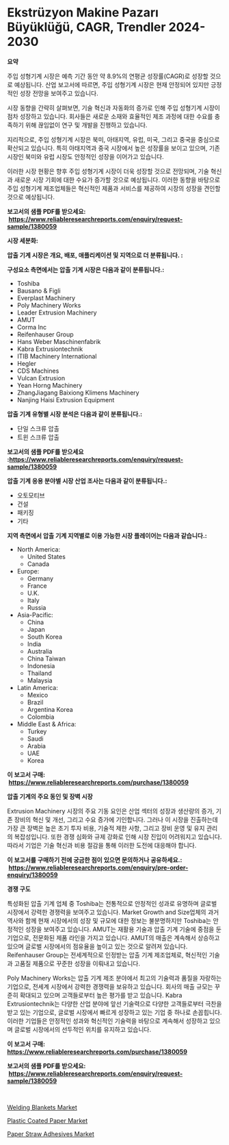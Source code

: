 <p><h1>Ekstrüzyon Makine Pazarı Büyüklüğü, CAGR, Trendler 2024-2030</h1></p><p><strong>요약</strong></p>
<p><p>주입 성형기계 시장은 예측 기간 동안 약 8.9%의 연평균 성장률(CAGR)로 성장할 것으로 예상됩니다. 산업 보고서에 따르면, 주입 성형기계 시장은 현재 안정되어 있지만 긍정적인 성장 전망을 보여주고 있습니다.</p><p>시장 동향을 간략히 살펴보면, 기술 혁신과 자동화의 증가로 인해 주입 성형기계 시장이 점차 성장하고 있습니다. 회사들은 새로운 소재와 효율적인 제조 과정에 대한 수요를 충족하기 위해 끊임없이 연구 및 개발을 진행하고 있습니다.</p><p>지리적으로, 주입 성형기계 시장은 북미, 아태지역, 유럽, 미국, 그리고 중국을 중심으로 확산되고 있습니다. 특히 아태지역과 중국 시장에서 높은 성장률을 보이고 있으며, 기존 시장인 북미와 유럽 시장도 안정적인 성장을 이어가고 있습니다.</p><p>이러한 시장 현황은 향후 주입 성형기계 시장이 더욱 성장할 것으로 전망되며, 기술 혁신과 새로운 시장 기회에 대한 수요가 증가할 것으로 예상됩니다. 이러한 동향을 바탕으로 주입 성형기계 제조업체들은 혁신적인 제품과 서비스를 제공하여 시장의 성장을 견인할 것으로 예상됩니다.</p></p>
<p><strong>보고서의 샘플 PDF를 받으세요: &nbsp;<a href="https://www.reliableresearchreports.com/enquiry/request-sample/1380059">https://www.reliableresearchreports.com/enquiry/request-sample/1380059</a></strong></p>
<p><strong>시장 세분화:</strong></p>
<p><strong> 압출 기계 시장은 개요, 배포, 애플리케이션 및 지역으로 더 분류됩니다. :</strong></p>
<p><strong>구성요소 측면에서는 압출 기계 시장은 다음과 같이 분류됩니다.:</strong></p>
<p><ul><li>Toshiba</li><li>Bausano & Figli</li><li>Everplast Machinery</li><li>Poly Machinery Works</li><li>Leader Extrusion Machinery</li><li>AMUT</li><li>Corma Inc</li><li>Reifenhauser Group</li><li>Hans Weber Maschinenfabrik</li><li>Kabra Extrusiontechnik</li><li>ITIB Machinery International</li><li>Hegler</li><li>CDS Machines</li><li>Vulcan Extrusion</li><li>Yean Horng Machinery</li><li>ZhangJiagang Baixiong Klimens Machinery</li><li>Nanjing Haisi Extrusion Equipment</li></ul></p>
<p><strong> 압출 기계 유형별 시장 분석은 다음과 같이 분류됩니다.:</strong></p>
<p><ul><li>단일 스크류 압출</li><li>트윈 스크류 압출</li></ul></p>
<p><strong>보고서의 샘플 PDF를 받으세요 :<a href="https://www.reliableresearchreports.com/enquiry/request-sample/1380059">https://www.reliableresearchreports.com/enquiry/request-sample/1380059</a></strong></p>
<p><strong> 압출 기계 응용 분야별 시장 산업 조사는 다음과 같이 분류됩니다.:</strong></p>
<p><ul><li>오토모티브</li><li>건설</li><li>패키징</li><li>기타</li></ul></p>
<p><strong>지역 측면에서 압출 기계 지역별로 이용 가능한 시장 플레이어는 다음과 같습니다.:</strong></p>
<p><ul>
    <li>
        North America:
        <ul>
            <li>United States</li>
            <li>Canada</li>
        </ul>
    </li>
    <li>
        Europe:
        <ul>
            <li>Germany</li>
            <li>France</li>
            <li>U.K.</li>
            <li>Italy</li>
            <li>Russia</li>
        </ul>
    </li>
    <li>
        Asia-Pacific:
        <ul>
            <li>China</li>
            <li>Japan</li>
            <li>South Korea</li>
            <li>India</li>
            <li>Australia</li>
            <li>China Taiwan</li>
            <li>Indonesia</li>
            <li>Thailand</li>
            <li>Malaysia</li>
        </ul>
    </li>
    <li>
        Latin America:
        <ul>
            <li>Mexico</li>
            <li>Brazil</li>
            <li>Argentina Korea</li>
            <li>Colombia</li>
        </ul>
    </li>
    <li>
        Middle East & Africa:
        <ul>
            <li>Turkey</li>
            <li>Saudi</li>
            <li>Arabia</li>
            <li>UAE</li>
            <li>Korea</li>
        </ul>
    </li>
    </ul></p>
<p><strong>이 보고서 구매: &nbsp;<a href="https://www.reliableresearchreports.com/purchase/1380059">https://www.reliableresearchreports.com/purchase/1380059</a></strong></p>
<p><strong>압출 기계의 주요 동인 및 장벽 시장</strong></p>
<p><p>Extrusion Machinery 시장의 주요 기동 요인은 산업 섹터의 성장과 생산량의 증가, 기존 장비의 혁신 및 개선, 그리고 수요 증가에 기인합니다. 그러나 이 시장을 진출하는데 가장 큰 장벽은 높은 초기 투자 비용, 기술적 제한 사항, 그리고 장비 운영 및 유지 관리의 복잡성입니다. 또한 경쟁 심화와 규제 강화로 인해 시장 진입이 어려워지고 있습니다. 따라서 기업은 기술 혁신과 비용 절감을 통해 이러한 도전에 대응해야 합니다.</p></p>
<p><strong>이 보고서를 구매하기 전에 궁금한 점이 있으면 문의하거나 공유하세요.: &nbsp;<a href="https://www.reliableresearchreports.com/enquiry/pre-order-enquiry/1380059">https://www.reliableresearchreports.com/enquiry/pre-order-enquiry/1380059</a></strong></p>
<p><strong>경쟁 구도</strong></p>
<p><p>특성화된 압출 기계 업체 중 Toshiba는 전통적으로 안정적인 성과로 유명하며 글로벌 시장에서 강력한 경쟁력을 보여주고 있습니다. Market Growth and Size업체의 과거 역사와 함께 현재 시장에서의 성장 및 규모에 대한 정보는 불분명하지만 Toshiba는 안정적인 성장을 보여주고 있습니다. AMUT는 재활용 기술과 압출 기계 기술에 중점을 둔 기업으로, 전문화된 제품 라인을 가지고 있습니다. AMUT의 매출은 계속해서 상승하고 있으며 글로벌 시장에서의 점유율을 높이고 있는 것으로 알려져 있습니다. Reifenhauser Group는 전세계적으로 인정받는 압출 기계 제조업체로, 혁신적인 기술과 고품질 제품으로 꾸준한 성장을 이뤄내고 있습니다. </p><p>Poly Machinery Works는 압출 기계 제조 분야에서 최고의 기술력과 품질을 자랑하는 기업으로, 전세계 시장에서 강력한 경쟁력을 보유하고 있습니다. 회사의 매출 규모는 꾸준히 확대되고 있으며 고객들로부터 높은 평가를 받고 있습니다. Kabra Extrusiontechnik는 다양한 산업 분야에 앞선 기술력으로 다양한 고객들로부터 극찬을 받고 있는 기업으로, 글로벌 시장에서 빠르게 성장하고 있는 기업 중 하나로 손꼽힙니다. 이러한 기업들은 안정적인 성과와 혁신적인 기술력을 바탕으로 계속해서 성장하고 있으며 글로벌 시장에서의 선두적인 위치를 유지하고 있습니다.</p></p>
<p><strong>이 보고서 구매: &nbsp; <a href="https://www.reliableresearchreports.com/purchase/1380059">https://www.reliableresearchreports.com/purchase/1380059</a></strong></p>
<p><strong>보고서의 샘플 PDF를 받으세요: &nbsp;<a href="https://www.reliableresearchreports.com/enquiry/request-sample/1380059">https://www.reliableresearchreports.com/enquiry/request-sample/1380059</a></strong><strong></strong></p>
<p>&nbsp;</p>
<p><p><a href="https://github.com/timeliteaut/Market-Research-Report-List-1/blob/main/welding-blankets-market.md">Welding Blankets Market</a></p><p><a href="https://github.com/bobicer/Market-Research-Report-List-2/blob/main/plastic-coated-paper-market.md">Plastic Coated Paper Market</a></p><p><a href="https://github.com/seekum/Market-Research-Report-List-1/blob/main/paper-straw-adhesives-market.md">Paper Straw Adhesives Market</a></p></p>